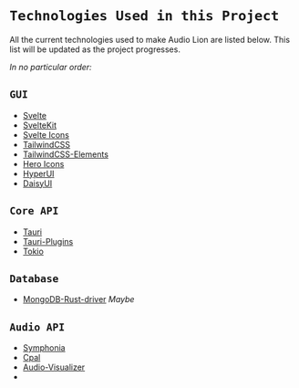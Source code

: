 # `Technologies Used in this Project`

All the current technologies used to make Audio Lion are listed below. This list will be updated as the project progresses.

*In no particular order:*

## `GUI`
- [Svelte](https://svelte.dev/)
- [SvelteKit](https://kit.svelte.dev/)
- [Svelte Icons](https://svelte-icons.vercel.app/)
- [TailwindCSS](https://tailwindcss.com/)
- [TailwindCSS-Elements](https://tailwind-elements.com/)
- [Hero Icons](https://heroicons.com/)
- [HyperUI](https://www.hyperui.dev/)
- [DaisyUI](https://daisyui.com/)

## `Core API`
- [Tauri](https://tauri.app/)
- [Tauri-Plugins](https://github.com/tauri-apps/plugins-workspace)
- [Tokio](https://tokio.rs/)

## `Database`
- [MongoDB-Rust-driver](https://github.com/mongodb/mongo-rust-driver) *Maybe*

## `Audio API`
- [Symphonia](https://github.com/pdeljanov/Symphonia)
- [Cpal](https://github.com/RustAudio/cpal)
- [Audio-Visualizer](https://github.com/phip1611/audio-visualizer)
- []()
